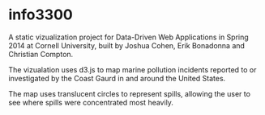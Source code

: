 info3300
========
A static vizualization project for Data-Driven Web Applications in Spring 2014 at Cornell University, built by Joshua Cohen, Erik Bonadonna and Christian Compton.

The vizualation uses d3.js to map marine pollution incidents reported to or investigated by the Coast Gaurd in and around the United States. 

The map uses translucent circles to represent spills, allowing the user to see where spills were concentrated most heavily.
